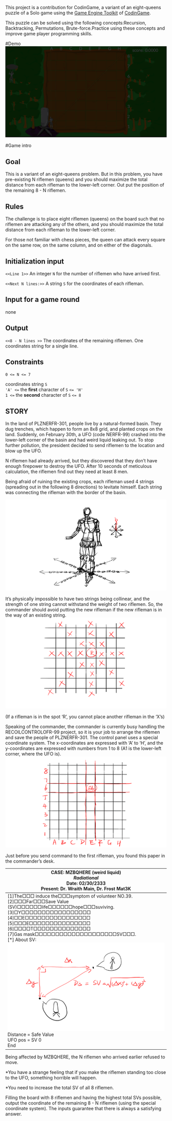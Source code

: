 This project is a contribution for CodinGame, a variant of an eight-queens puzzle of a Solo game using the [Game Engine Toolkit](https://www.codingame.com/playgrounds/25775/codingame-sdk-documentation/introduction) of [CodinGame](https://www.codingame.com/).

This puzzle can be solved using the following concepts:Recursion, Backtracking, Permutations, Brute-force.Practice using these concepts and improve game player programming skills.

#Demo
![](src/main/resources/view/assets/demo.gif)

#Game intro

## Goal
This is a variant of an eight-queens problem. But in this problem, you have pre-existing N riflemen (queens) and you should maximize the total distance from each rifleman to the lower-left corner. Out put the position of the remaining 8 - N riflemen.

## Rules
The challenge is to place eight riflemen (queens) on the board such that no riflemen are attacking any of the others, and you should maximize the total distance from each rifleman to the lower-left corner.

For those not familiar with chess pieces, the queen can attack every square on the same row, on the same column, and on either of the diagonals.

## Initialization input


`<<Line 1>>` An integer `N` for the number of riflemen who have arrived first.

`<<Next N lines:>>` A string `S` for the coordinates of each rifleman.


## Input for a game round
none

## Output

`<<8 - N lines >>` The coordinates of the remaining riflemen. One coordinates string for a single line.

## Constraints



`0 <= N <= 7`

coordinates string `S`<br/>
`'A' <=` the **first** character of `S` `<= 'H'`<br/>
`1 <=` the **second** character of `S` `<= 8`

## STORY
In the land of PLZNERFR-301, people live by a natural-formed basin. They dug trenches, which happen to form an 8x8 grid, and planted crops on the land. Suddenly, on February 30th, a UFO (code NERFR-99) crashed into the lower-left corner of the basin and had weird liquid leaking out. To stop further pollution, the president decided to send riflemen to the location and blow up the UFO.

N riflemen had already arrived, but they discovered that they don’t have enough firepower to destroy the UFO. After 10 seconds of meticulous calculation, the riflemen find out they need at least 8 men.

Being afraid of ruining the existing crops, each rifleman used 4 strings (spreading out in the following 8 directions) to levitate himself. Each string was connecting the rifleman with the border of the basin.


![](src/main/resources/view/assets/statement-1-720.png)

It’s physically impossible to have two strings being collinear, and the strength of one string cannot withstand the weight of two riflemen. So, the commander should avoid putting the new rifleman if the new rifleman is in the way of an existing string.
![](src/main/resources/view/assets/statement-2-720.png)

(If a rifleman is in the spot ‘R’, you cannot place another rifleman in the ‘X’s)

Speaking of the commander, the commander is currently busy handling the RECOILCONTROLOFR-99 project, so it is your job to arrange the riflemen and save the people of PLZNERFR-301. The control panel uses a special coordinate system. The x-coordinates are expressed with ‘A’ to ‘H’, and the y-coordinates are expressed with numbers from 1 to 8 (A1 is the lower-left corner, where the UFO is).
![](src/main/resources/view/assets/statement-3-720.png)

Just before you send command to the first rifleman, you found this paper in the commander’s desk.


|CASE: MZBQHERE (weird liquid)<br />*Radiational*<br/>Date: 02/30/2333<br />Present: Dr. Wraith Main, Dr. Frost Mat3K     | 
|----  | 
|[1]The□□□ induce the□□□symptom of volunteer NO.39.<br/>[2]□□□Far□□□Save Value (SV)□□□□□□life□□□□□□hope□□□suviving.<br/>[3]□Y□□□□□□□□□□□□□□□□□<br/>[4]□□E□□□□□□□□□□□□□□□□<br/>[5]□□□E□□□□□□□□□□□□□□□<br/>[6]□□□□T□□□□□□□□□□□□□□<br/>[7]Gas mask□□□□□□□□□□□□□□□□□□□□SV□□□.<br/>[*] About SV:<br/>![](src/main/resources/view/assets/statement-4-720.png) <br/> Distance = Safe Value <br/> UFO pos = SV 0<br/> End  | 

Being affected by MZBQHERE, the N riflemen who arrived earlier refused to move.

*You have a strange feeling that if you make the riflemen standing too close to the UFO, something horrible will happen.

*You need to increase the total SV of all 8 riflemen.

Filling the board with 8 riflemen and having the highest total SVs possible, output the coordinate of the remaining 8 - N riflemen (using the special coordinate system). The inputs guarantee that there is always a satisfying answer. 
